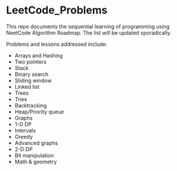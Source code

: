 # LeetCode_Problems

This repo documents the sequential learning of programming using NeetCode Algorithm Roadmap.
The list will be updated sporadically.

Problems and lessons addressed include:

- Arrays and Hashing
- Two pointers
- Stack
- Binary search
- Sliding window
- Linked list
- Trees
- Tries
- Backtracking
- Heap/Priority queue
- Graphs
- 1-D DP
- Intervals
- Greedy
- Advanced graphs
- 2-D DP
- Bit manipulation
- Math & geometry
